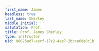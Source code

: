 ```yaml
---
first_name: James
headless: true
last_name: Sherley
middle_initial: ''
salutation: Prof.
title: Prof. James Sherley
type: instructor
uid: 86025ad7-eecf-17e2-4ee7-2bbca60e0c1b
---
```

